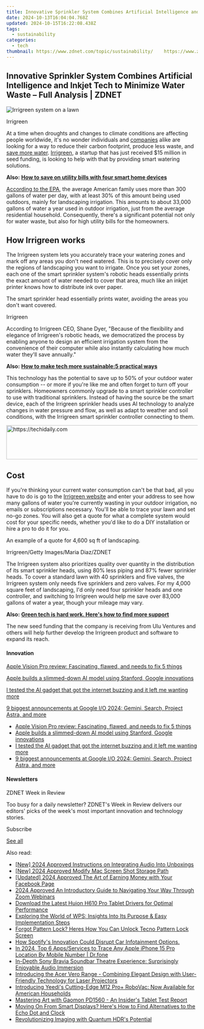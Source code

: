 ```yaml
---
title: Innovative Sprinkler System Combines Artificial Intelligence and Inkjet Tech to Minimize Water Waste – Full Analysis | ZDNET
date: 2024-10-13T16:04:04.768Z
updated: 2024-10-15T16:22:08.438Z
tags:
  - sustainability
categories:
  - tech
thumbnail: https://www.zdnet.com/topic/sustainability/    https://www.zdnet.com/a/img/resize/5d65cee074ccbe1cfc9b904873e34baa9a88f23a/2023/03/28/606d89b8-bb82-4f3d-be2c-1fdd1972c20a/irrigreen.jpg?width=170&height=96&fit=crop&auto=webp
---
```


## Innovative Sprinkler System Combines Artificial Intelligence and Inkjet Tech to Minimize Water Waste – Full Analysis | ZDNET

![Irrigreen system on a lawn](https://www.zdnet.com/a/img/resize/e7ce78f0ef98d94ddd97d0cd29f88f37e4fddcfa/2023/03/28/606d89b8-bb82-4f3d-be2c-1fdd1972c20a/irrigreen.jpg?auto=webp&width=1280)

Irrigreen

At a time when droughts and changes to climate conditions are affecting people worldwide, it's no wonder individuals and [companies](https://www.zdnet.com/home-and-office/smart-home/how-schneider-electric-plans-to-help-you-take-control-of-your-energy-bills/) alike are looking for a way to reduce their carbon footprint, produce less waste, and [save more water](https://www.zdnet.com/home-and-office/smart-home/real-world-water-saving-solutions-announced-at-ces-2023/). [Irrigreen](https://www.irrigreen.com/), a startup that has just received $15 million in seed funding, is looking to help with that by providing smart watering solutions. 

**Also:** [**How to save on utility bills with four smart home devices**](https://www.zdnet.com/home-and-office/smart-home/how-to-save-on-utility-bills-with-4-smart-home-devices/)

[According to the EPA](https://www.epa.gov/watersense/how-we-use-water), the average American family uses more than 300 gallons of water per day, with at least 30% of this amount being used outdoors, mainly for landscaping irrigation. This amounts to about 33,000 gallons of water a year used in outdoor irrigation, just from the average residential household. Consequently, there's a significant potential not only for water waste, but also for high utility bills for the homeowners. 

## How Irrigreen works

The Irrigreen system lets you accurately trace your watering zones and mark off any areas you don't need watered. This is to precisely cover only the regions of landscaping you want to irrigate. Once you set your zones, each one of the smart sprinkler system's robotic heads essentially prints the exact amount of water needed to cover that area, much like an inkjet printer knows how to distribute ink over paper.

The smart sprinkler head essentially prints water, avoiding the areas you don't want covered. 

Irrigreen

According to Irrigreen CEO, Shane Dyer, "Because of the flexibility and elegance of Irrigreen's robotic heads, we democratized the process by enabling anyone to design an efficient irrigation system from the convenience of their computer while also instantly calculating how much water they'll save annually."

**Also:** [**How to make tech more sustainable:5 practical ways**](https://www.zdnet.com/home-and-office/sustainability/how-to-make-tech-more-sustainable-five-practical-ways-to-make-it-happen/)

This technology has the potential to save up to 50% of your outdoor water consumption -- or more if you're like me and often forget to turn off your sprinklers. Homeowners commonly upgrade to a smart sprinkler controller to use with traditional sprinklers. Instead of having the source be the smart device, each of the Irrigreen sprinkler heads uses AI technology to analyze changes in water pressure and flow, as well as adapt to weather and soil conditions, with the Irrigreen smart sprinkler controller connecting to them.

<!-- affiliate ads begin -->
<a href="https://appsumo.8odi.net/c/5597632/2075461/7443" target="_top" id="2075461">
  <img src="//a.impactradius-go.com/display-ad/7443-2075461" border="0" alt="https://techidaily.com" width="728" height="90"/>
</a>
<img height="0" width="0" src="https://appsumo.8odi.net/i/5597632/2075461/7443" style="position:absolute;visibility:hidden;" border="0" />
<!-- affiliate ads end -->

## Cost

If you're thinking your current water consumption can't be that bad, all you have to do is go to the [Irrigreen website](https://www.irrigreen.com/) and enter your address to see how many gallons of water you're currently wasting in your outdoor irrigation, no emails or subscriptions necessary. You'll be able to trace your lawn and set no-go zones. You will also get a quote for what a complete system would cost for your specific needs, whether you'd like to do a DIY installation or hire a pro to do it for you.

An example of a quote for 4,600 sq ft of landscaping.

Irrigreen/Getty Images/Maria Diaz/ZDNET

The Irrigreen system also prioritizes quality over quantity in the distribution of its smart sprinkler heads, using 80% less piping and 87% fewer sprinkler heads. To cover a standard lawn with 40 sprinklers and five valves, the Irrigreen system only needs five sprinklers and zero valves. For my 4,000 square feet of landscaping, I'd only need four sprinkler heads and one controller, and switching to Irrigreen would help me save over 83,000 gallons of water a year, though your mileage may vary.

**Also:** [**Green tech is hard work. Here's how to find more support**](https://www.zdnet.com/home-and-office/sustainability/green-tech-is-hard-work-heres-how-to-find-more-support/) 

The new seed funding that the company is receiving from Ulu Ventures and others will help further develop the Irrigreen product and software to expand its reach.

#### Innovation

[Apple Vision Pro review: Fascinating, flawed, and needs to fix 5 things](https://www.zdnet.com/article/apple-vision-pro-review/ "Apple Vision Pro review: Fascinating, flawed, and needs to fix 5 things")

[Apple builds a slimmed-down AI model using Stanford, Google innovations](https://www.zdnet.com/article/apple-builds-a-slimmed-down-ai-model-using-stanford-google-innovations/ "Apple builds a slimmed-down AI model using Stanford, Google innovations")

[I tested the AI gadget that got the internet buzzing and it left me wanting more](https://www.zdnet.com/article/i-tested-the-ai-gadget-that-got-the-internet-buzzing-and-it-left-me-wanting-more/ "I tested the AI gadget that got the internet buzzing and it left me wanting more")

[9 biggest announcements at Google I/O 2024: Gemini, Search, Project Astra, and more](https://www.zdnet.com/article/is-openai-sweating-9-google-features-announced-for-gemini-search-android-and-more/ "9 biggest announcements at Google I/O 2024: Gemini, Search, Project Astra, and more")

* [Apple Vision Pro review: Fascinating, flawed, and needs to fix 5 things](https://www.zdnet.com/article/apple-vision-pro-review/ "Apple Vision Pro review: Fascinating, flawed, and needs to fix 5 things")
* [Apple builds a slimmed-down AI model using Stanford, Google innovations](https://www.zdnet.com/article/apple-builds-a-slimmed-down-ai-model-using-stanford-google-innovations/ "Apple builds a slimmed-down AI model using Stanford, Google innovations")
* [I tested the AI gadget that got the internet buzzing and it left me wanting more](https://www.zdnet.com/article/i-tested-the-ai-gadget-that-got-the-internet-buzzing-and-it-left-me-wanting-more/ "I tested the AI gadget that got the internet buzzing and it left me wanting more")
* [9 biggest announcements at Google I/O 2024: Gemini, Search, Project Astra, and more](https://www.zdnet.com/article/is-openai-sweating-9-google-features-announced-for-gemini-search-android-and-more/ "9 biggest announcements at Google I/O 2024: Gemini, Search, Project Astra, and more")

#### Newsletters

ZDNET Week in Review

Too busy for a daily newsletter? ZDNET's Week in Review delivers our editors' picks of the week's most important innovation and technology stories.

 Subscribe

[See all](https://www.zdnet.com/newsletters/)

<ins class="adsbygoogle"
     style="display:block"
     data-ad-format="autorelaxed"
     data-ad-client="ca-pub-7571918770474297"
     data-ad-slot="1223367746"></ins>

<ins class="adsbygoogle"
     style="display:block"
     data-ad-client="ca-pub-7571918770474297"
     data-ad-slot="8358498916"
     data-ad-format="auto"
     data-full-width-responsive="true"></ins>

<span class="atpl-alsoreadstyle">Also read:</span>
<div><ul>
<li><a href="https://fox-glue.techidaily.com/new-2024-approved-instructions-on-integrating-audio-into-unboxings/"><u>[New] 2024 Approved Instructions on Integrating Audio Into Unboxings</u></a></li>
<li><a href="https://remote-screen-capture.techidaily.com/new-2024-approved-modify-mac-screen-shot-storage-path/"><u>[New] 2024 Approved Modify Mac Screen Shot Storage Path</u></a></li>
<li><a href="https://facebook-video-recording.techidaily.com/updated-2024-approved-the-art-of-earning-money-with-your-facebook-page/"><u>[Updated] 2024 Approved The Art of Earning Money with Your Facebook Page</u></a></li>
<li><a href="https://screen-video-capture.techidaily.com/2024-approved-an-introductory-guide-to-navigating-your-way-through-zoom-webinars/"><u>2024 Approved An Introductory Guide to Navigating Your Way Through Zoom Webinars</u></a></li>
<li><a href="https://win-amazing.techidaily.com/download-the-latest-huion-h610-pro-tablet-drivers-for-optimal-performance/"><u>Download the Latest Huion H610 Pro Tablet Drivers for Optimal Performance</u></a></li>
<li><a href="https://hardware-reviews.techidaily.com/exploring-the-world-of-wps-insights-into-its-purpose-and-easy-implementation-steps/"><u>Exploring the World of WPS: Insights Into Its Purpose & Easy Implementation Steps</u></a></li>
<li><a href="https://unlock-android.techidaily.com/forgot-pattern-lock-heres-how-you-can-unlock-tecno-pattern-lock-screen-by-drfone-android/"><u>Forgot Pattern Lock? Heres How You Can Unlock Tecno Pattern Lock Screen</u></a></li>
<li><a href="https://hardware-reviews.techidaily.com/how-spotifys-innovation-could-disrupt-car-infotainment-options/"><u>How Spotify's Innovation Could Disrupt Car Infotainment Options.</u></a></li>
<li><a href="https://ios-location-track.techidaily.com/in-2024-top-6-appsservices-to-trace-any-apple-iphone-15-pro-location-by-mobile-number-drfone-by-drfone-virtual-ios/"><u>In 2024, Top 6 Apps/Services to Trace Any Apple iPhone 15 Pro Location By Mobile Number | Dr.fone</u></a></li>
<li><a href="https://hardware-reviews.techidaily.com/in-depth-sony-bravia-soundbar-theatre-experience-surprisingly-enjoyable-audio-immersion/"><u>In-Depth Sony Bravia Soundbar Theatre Experience: Surprisingly Enjoyable Audio Immersion</u></a></li>
<li><a href="https://hardware-reviews.techidaily.com/introducing-the-acer-vero-range-combining-elegant-design-with-user-friendly-technology-for-laser-projectors/"><u>Introducing the Acer Vero Range - Combining Elegant Design with User-Friendly Technology for Laser Projectors</u></a></li>
<li><a href="https://hardware-reviews.techidaily.com/introducing-yeedis-cutting-edge-m12-proplus-robovac-now-available-for-american-households/"><u>Introducing Yeedi's Cutting-Edge M12 Pro+ RoboVac: Now Available for American Households</u></a></li>
<li><a href="https://buynow-reviews.techidaily.com/mastering-art-with-gaomon-pd1560-an-insiders-tablet-test-report/"><u>Mastering Art with Gaomon PD1560 - An Insider's Tablet Test Report</u></a></li>
<li><a href="https://hardware-reviews.techidaily.com/moving-on-from-smart-displays-heres-how-to-find-alternatives-to-the-echo-dot-and-clock/"><u>Moving On From Smart Displays? Here's How to Find Alternatives to the Echo Dot and Clock</u></a></li>
<li><a href="https://extra-hints.techidaily.com/revolutionizing-imaging-with-quantum-hdrs-potential/"><u>Revolutionizing Imaging with Quantum HDR's Potential</u></a></li>
</ul></div>

